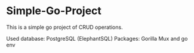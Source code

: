 # Simple-Go-Project

This is a simple go project of CRUD operations.

Used database: PostgreSQL (ElephantSQL)
Packages: Gorilla Mux and go env
